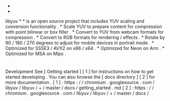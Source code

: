 *
*
libyuv
*
*
is
an
open
source
project
that
includes
YUV
scaling
and
conversion
functionality
.
*
Scale
YUV
to
prepare
content
for
compression
with
point
bilinear
or
box
filter
.
*
Convert
to
YUV
from
webcam
formats
for
compression
.
*
Convert
to
RGB
formats
for
rendering
/
effects
.
*
Rotate
by
90
/
180
/
270
degrees
to
adjust
for
mobile
devices
in
portrait
mode
.
*
Optimized
for
SSSE3
/
AVX2
on
x86
/
x64
.
*
Optimized
for
Neon
on
Arm
.
*
Optimized
for
MSA
on
Mips
.
#
#
#
Development
See
[
Getting
started
]
[
1
]
for
instructions
on
how
to
get
started
developing
.
You
can
also
browse
the
[
docs
directory
]
[
2
]
for
more
documentation
.
[
1
]
:
https
:
/
/
chromium
.
googlesource
.
com
/
libyuv
/
libyuv
/
+
/
master
/
docs
/
getting_started
.
md
[
2
]
:
https
:
/
/
chromium
.
googlesource
.
com
/
libyuv
/
libyuv
/
+
/
master
/
docs
/
